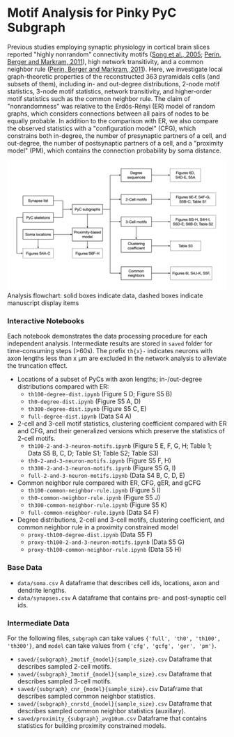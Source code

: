 # Motif Analysis for Pinky PyC Subgraph

Previous studies employing synaptic physiology in cortical brain slices reported "highly nonrandom" connectivity motifs ([Song et al., 2005](https://journals.plos.org/plosbiology/article?id=10.1371/journal.pbio.0030068); [Perin, Berger and Markram, 2011](https://www.pnas.org/content/108/13/5419)), high network transitivity, and a common neighbor rule ([Perin, Berger and Markram, 2011](https://www.pnas.org/content/108/13/5419)). Here, we investigate local graph-theoretic properties of the reconstructed 363 pyramidals cells (and subsets of them), including in- and out-degree distributions, 2-node motif statistics, 3-node motif statistics, network transitivity, and higher-order motif statistics such as the common neighbor rule. The claim of "nonrandomness" was relative to the Erdős-Rényi (ER) model of random graphs, which considers connections between all pairs of nodes to be equally probable. In addition to the comparison with ER, we also compare the observed statistics with a "configuration model" (CFG), which constrains both in-degree, the number of presynaptic partners of a cell, and out-degree, the number of postsynaptic partners of a cell, and a "proximity model" (PM), which contains the connection probability by soma distance.

![motif analysis flowchart](figures/motif_flowchart.png)
Analysis flowchart: solid boxes indicate data, dashed boxes indicate manuscript display items

### Interactive Notebooks

Each notebook demonstrates the data processing procedure for each independent analysis. Intermediate results are stored in `saved` folder for time-consuming steps (>60s). The prefix `th{x}-` indicates neurons with axon lengths less than x μm are excluded in the network analysis to alleviate the truncation effect. 

-  Locations of a subset of PyCs with axon lengths; in-/out-degree distributions compared with ER:
	- `th100-degree-dist.ipynb` (Figure 5 D; Figure S5 B)
	- `th0-degree-dist.ipynb` (Figure S5 A, D)
	- `th300-degree-dist.ipynb` (Figure S5 C, E)
	- `full-degree-dist.ipynb` (Data S4 A)
-  2-cell and 3-cell motif statistics, clustering coefficient compared with ER and CFG, and their generalized versions which preserve the statistics of 2-cell motifs.
	- `th100-2-and-3-neuron-motifs.ipynb` (Figure 5 E, F, G, H; Table 1; Data S5 B, C, D; Table S1; Table S2; Table S3)
	- `th0-2-and-3-neuron-motifs.ipynb` (Figure S5 F, H)
	- `th300-2-and-3-neuron-motifs.ipynb` (Figure S5 G, I)
	- `full-2-and-3-neuron-motifs.ipynb` (Data S4 B, C, D, E)
- Common neighbor rule compared with ER, CFG, gER, and gCFG
	- `th100-common-neighbor-rule.ipynb` (Figure 5 I)
	- `th0-common-neighbor-rule.ipynb` (Figure S5 J)
	- `th300-common-neighbor-rule.ipynb` (Figure S5 K)
	- `full-common-neighbor-rule.ipynb` (Data S4 F)
- Degree distributions, 2-cell and 3-cell motifs, clustering coefficient, and common neighbor rule in a proximity constrained model
	- `proxy-th100-degree-dist.ipynb` (Data S5 F)
	- `proxy-th100-2-and-3-neuron-motifs.ipynb` (Data S5 G)
	- `proxy-th100-common-neighbor-rule.ipynb` (Data S5 H)
    
### Base Data
- `data/soma.csv` A dataframe that describes cell ids, locations, axon and dendrite lengths.
- `data/synapses.csv`  A dataframe that contains pre- and post-synaptic cell ids.

### Intermediate Data
For the following files, `subgraph` can take values `{'full', 'th0', 'th100', 'th300'}`, and `model` can take values from `{'cfg', 'gcfg', 'ger', 'pm'}`.
- `saved/{subgraph}_2motif_{model}{sample_size}.csv` Dataframe that describes sampled 2-cell motifs.
- `saved/{subgraph}_3motif_{model}{sample_size}.csv` Dataframe that describes sampled 3-cell motifs.
- `saved/{subgraph}_cnr_{model}{sample_size}.csv` Dataframe that describes sampled common neighbor statistics.
- `saved/{subgraph}_cnrstd_{model}{sample_size}.csv` Dataframe that describes sampled common neighbor statistics (auxillary).
- `saved/proximity_{subgraph}_avg10um.csv` Dataframe that contains statistics for building proximity constrained models.
